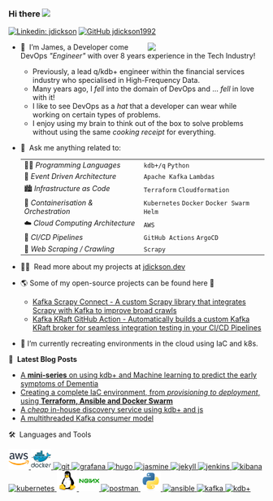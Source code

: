 ### Hi there <a href="https://www.gautamkrishnar.com/"><img src="https://media.giphy.com/media/hvRJCLFzcasrR4ia7z/giphy.gif" width="5%"></a>


[![Linkedin: jdickson](https://img.shields.io/badge/-jdickson-blue?style=flat-square&logo=Linkedin&logoColor=white&link=https://www.linkedin.com/in/jdickson1/)](https://www.linkedin.com/in/jdickson1/)
[![GitHub jdickson1992](https://img.shields.io/github/followers/jdickson1992?label=follow&style=social)](https://github.com/jdickson1992)

<img align='right' src="https://media.giphy.com/media/v1.Y2lkPTc5MGI3NjExdXI5YXZlcHloZmI3YWMzN2hjOHB3eDg5cndkbW84ZzkzY2c2eTYybCZlcD12MV9pbnRlcm5hbF9naWZfYnlfaWQmY3Q9cw/jdPMeyv9rn0hZHh8n9/giphy.gif" width="230">

- 🔭 &nbsp;I’m James, a Developer come DevOps *"Engineer"* with over 8 years experience in the Tech Industry!
    - Previously, a lead q/kdb+ engineer within the financial services industry who specialised in High-Frequency Data.
    - Many years ago, I *fell* into the domain of DevOps and ... *fell* in love with it!
    - I like to see DevOps as a *hat* that a developer can wear while working on certain types of problems.
    - I enjoy using my brain to think out of the box to solve problems without using the same *cooking receipt* for everything. 
- 💬 &nbsp;Ask me anything related to:
  
  |    |  |
  | -------- | ------- |
  | 👨‍💻 *Programming Languages*  | `kdb+/q` `Python`  |
  | 📲 *Event Driven Architecture* | `Apache Kafka` `Lambdas` |
  | 🏙️ *Infrastructure as Code*    | `Terraform` `Cloudformation`    |
  | 🐳 *Containerisation & Orchestration*          | `Kubernetes` `Docker` `Docker Swarm` `Helm` |
  | ☁️ *Cloud Computing Architecture* | `AWS` |
  | 🚿 *CI/CD Pipelines* | `GitHub Actions` `ArgoCD` |
  | 🐛 *Web Scraping / Crawling* | `Scrapy` |

- 👨‍💻 &nbsp;Read more about my projects at [jdickson.dev](https://www.jdickson.dev)
- 🌎 Some of my open-source projects can be found here 🫳
  -  [Kafka Scrapy Connect - A custom Scrapy library that integrates Scrapy with Kafka to improve broad crawls](https://pypi.org/project/kafka-scrapy-connect/)
  -  [Kafka KRaft GitHub Action - Automatically builds a custom Kafka KRaft broker for seamless integration testing in your CI/CD Pipelines](https://github.com/marketplace/actions/kafka-kraft)
- 🌱 I’m currently recreating environments in the cloud using IaC and k8s.

📕 &nbsp;**Latest Blog Posts**
<!-- BLOG-POST-LIST:START -->
- [A **mini-series** on using kdb+ and Machine learning to predict the early symptoms of Dementia](https://jdickson.dev/posts/dementia/predicting_dementia_1/)
- [Creating a complete IaC environment, from *provisioning to deployment*, using **Terraform, Ansible and Docker Swarm**](https://jdickson.dev/posts/iac/swarm_cluster/) 
- [A *cheap* in-house discovery service using kdb+ and js](https://jdickson.dev/posts/discovery/discovery_service/)
- [A multithreaded Kafka consumer model](https://jdickson.dev/posts/concurrency/thread_safe_consumer/)

<!-- BLOG-POST-LIST:END -->



🛠️&nbsp;&nbsp;Languages&nbsp;and&nbsp;Tools
  
 <p align="left">  <a href="https://aws.amazon.com" target="_blank"> <img src="https://raw.githubusercontent.com/devicons/devicon/master/icons/amazonwebservices/amazonwebservices-original-wordmark.svg" alt="aws" width="40" height="40"/> </a>  <a href="https://www.docker.com/" target="_blank"> <img src="https://raw.githubusercontent.com/devicons/devicon/master/icons/docker/docker-original-wordmark.svg" alt="docker" width="40" height="40"/> </a> <a href="https://git-scm.com/" target="_blank"> <img src="https://www.vectorlogo.zone/logos/git-scm/git-scm-icon.svg" alt="git" width="40" height="40"/> </a> <a href="https://grafana.com" target="_blank"> <img src="https://www.vectorlogo.zone/logos/grafana/grafana-icon.svg" alt="grafana" width="40" height="40"/> </a> <a href="https://gohugo.io/" target="_blank"> <img src="https://api.iconify.design/logos-hugo.svg" alt="hugo" width="40" height="40"/> </a> <a href="https://jasmine.github.io/" target="_blank"> <img src="https://www.vectorlogo.zone/logos/jasmine/jasmine-icon.svg" alt="jasmine" width="40" height="40"/> </a>  <a href="https://jekyllrb.com/" target="_blank"> <img src="https://www.vectorlogo.zone/logos/jekyllrb/jekyllrb-icon.svg" alt="jekyll" width="40" height="40"/> </a> <a href="https://www.jenkins.io" target="_blank"> <img src="https://www.vectorlogo.zone/logos/jenkins/jenkins-icon.svg" alt="jenkins" width="40" height="40"/> </a> <a href="https://www.elastic.co/kibana" target="_blank"> <img src="https://www.vectorlogo.zone/logos/elasticco_kibana/elasticco_kibana-icon.svg" alt="kibana" width="40" height="40"/> </a> <a href="https://kubernetes.io" target="_blank"> <img src="https://www.vectorlogo.zone/logos/kubernetes/kubernetes-icon.svg" alt="kubernetes" width="40" height="40"/> </a> <a href="https://www.linux.org/" target="_blank"> <img src="https://raw.githubusercontent.com/devicons/devicon/master/icons/linux/linux-original.svg" alt="linux" width="40" height="40"/> </a>  <a href="https://www.nginx.com" target="_blank"> <img src="https://raw.githubusercontent.com/devicons/devicon/master/icons/nginx/nginx-original.svg" alt="nginx" width="40" height="40"/> </a> <a href="https://postman.com" target="_blank"> <img src="https://www.vectorlogo.zone/logos/getpostman/getpostman-icon.svg" alt="postman" width="40" height="40"/> </a>  <a href="https://www.python.org" target="_blank"> <img src="https://raw.githubusercontent.com/devicons/devicon/master/icons/python/python-original.svg" alt="python" width="40" height="40"/> </a>  <a href="https://www.ansible.com" target="_blank"> <img src="https://www.vectorlogo.zone/logos/ansible/ansible-ar21.svg" alt="ansible" width="40" height="40"/> </a> <a href="https://kafka.apache.org" target="_blank"> <img src="https://www.vectorlogo.zone/logos/apache_kafka/apache_kafka-vertical.svg" alt="kafka" width="40" height="40"/> </a> <a href="https://kx.com" target="_blank"> <img src="https://upload.wikimedia.org/wikipedia/commons/d/d5/Kx_logo.svg" alt="kdb+" width="40" height="40"/> </a>
  </p>


<!--
📊&nbsp;&nbsp;Github&nbsp;Stats

[![GitHub Streak](https://github-readme-streak-stats.herokuapp.com/?user=jdickson1992)](https://git.io/streak-stats)

**jdickson1992/jdickson1992** is a ✨ _special_ ✨ repository because its `README.md` (this file) appears on your GitHub profile.

Here are some ideas to get you started:

- 🔭 I’m currently working on ...
- 🌱 I’m currently learning ...
- 👯 I’m looking to collaborate on ...
- 🤔 I’m looking for help with ...
- 💬 Ask me about ...
- 📫 How to reach me: ...
- 😄 Pronouns: ...
- ⚡ Fun fact: ...
-->
